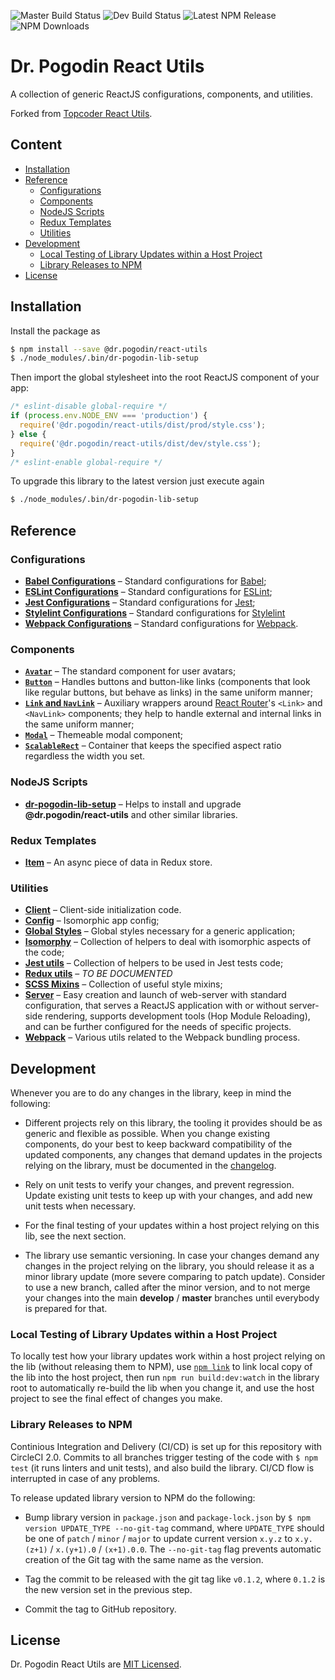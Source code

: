 ![Master Build Status](https://img.shields.io/circleci/project/github/birdofpreyru/react-utils/master.svg?label=master)
![Dev Build Status](https://img.shields.io/circleci/project/github/birdofpreyru/react-utils/develop.svg?label=develop)
![Latest NPM Release](https://img.shields.io/npm/v/@dr.pogodin/react-utils.svg)
![NPM Downloads](https://img.shields.io/npm/dm/@dr.pogodin/react-utils.svg)

# Dr. Pogodin React Utils

A collection of generic ReactJS configurations, components, and utilities.

Forked from
[Topcoder React Utils](https://github.com/topcoder-platform/topcoder-react-utils).

## Content
- [Installation](#installation)
- [Reference](#reference)
  - [Configurations](#configurations)
  - [Components](#components)
  - [NodeJS Scripts](#nodejs-scripts)
  - [Redux Templates](#redux-templates)
  - [Utilities](#utilities)
- [Development](#development)
  - [Local Testing of Library Updates within a Host Project](#local-testing-of-library-updates-within-a-host-project)
  - [Library Releases to NPM](#library-releases-to-npm)
- [License](#license)

## Installation
Install the package as
```bash
$ npm install --save @dr.pogodin/react-utils
$ ./node_modules/.bin/dr-pogodin-lib-setup
```
Then import the global stylesheet into the root ReactJS component of your app:
```jsx
/* eslint-disable global-require */
if (process.env.NODE_ENV === 'production') {
  require('@dr.pogodin/react-utils/dist/prod/style.css');
} else {
  require('@dr.pogodin/react-utils/dist/dev/style.css');
}
/* eslint-enable global-require */
```

To upgrade this library to the latest version just execute again
```bash
$ ./node_modules/.bin/dr-pogodin-lib-setup
```

## Reference
### Configurations
- [**Babel Configurations**](docs/babel-config.md) &ndash; Standard
  configurations for [Babel](https://babeljs.io/);
- [**ESLint Configurations**](docs/eslint-config.md) &ndash; Standard
  configurations for [ESLint](https://eslint.org/);
- [**Jest Configurations**](docs/jest-config.md) &ndash; Standard configurations
  for [Jest](https://facebook.github.io/jest/);
- [**Stylelint Configurations**](docs/stylelint-config.md) &ndash; Standard
  configurations for [Stylelint](https://stylelint.io)
- [**Webpack Configurations**](docs/webpack-config.md) &ndash; Standard
  configurations for [Webpack](https://webpack.js.org/).

### Components
- [**`Avatar`**](docs/avatar.md) &ndash; The standard component for user avatars;
- [**`Button`**](docs/button.md) &ndash; Handles buttons and button-like links
  (components that look like regular buttons, but behave as links) in the same
  uniform manner;
- [**`Link` and `NavLink`**](docs/link-and-navlink.md) &ndash; Auxiliary wrappers
  around [React Router](https://github.com/ReactTraining/react-router)'s `<Link>`
  and `<NavLink>` components; they help to handle external and internal links in
  the same uniform manner;
- [**`Modal`**](docs/modal.md) &ndash; Themeable modal component;
- [**`ScalableRect`**](docs/scalable-rect.md) &ndash; Container that keeps
  the specified aspect ratio regardless the width you set.

### NodeJS Scripts
- [**dr-pogodin-lib-setup**](docs/dr-pogodin-lib-setup-script.md) &ndash; Helps to
  install and upgrade **@dr.pogodin/react-utils** and other similar libraries.

### Redux Templates
- [**Item**](docs/redux-item.md) &ndash; An async piece of data in Redux store.

### Utilities
- [**Client**](docs/client.md) &ndash; Client-side initialization code.
- [**Config**](docs/config.md) &ndash; Isomorphic app config;
- [**Global Styles**](docs/global-styles.md) &ndash; Global styles necessary for
  a generic application;
- [**Isomorphy**](docs/isomorphy-utils.md) &ndash; Collection of helpers to deal
  with isomorphic aspects of the code;
- [**Jest utils**](docs/jest-utils.md) &ndash; Collection of helpers to be used
  in Jest tests code;
- [**Redux utils**](docs/redux-utils.md) &ndash; *TO BE DOCUMENTED*
- [**SCSS Mixins**](docs/scss-mixins.md) &ndash; Collection of useful style
  mixins;
- [**Server**](docs/server.md) &ndash; Easy creation and launch of web-server
  with standard configuration, that serves a ReactJS application with or without
  server-side rendering, supports development tools (Hop Module Reloading), and
  can be further configured for the needs of specific projects.
- [**Webpack**](docs/webpack-utils.md) &ndash; Various utils related to the
  Webpack bundling process.

## Development

Whenever you are to do any changes in the library, keep in mind the following:

- Different projects rely on this library, the tooling it provides should be as
  generic and flexible as possible. When you change existing components, do your
  best to keep backward compatibility of the updated components, any changes
  that demand updates in the projects relying on the library, must be
  documented in the [changelog](CHANGELOG.md).

- Rely on unit tests to verify your changes, and prevent regression. Update
  existing unit tests to keep up with your changes, and add new unit tests
  when necessary.

- For the final testing of your updates within a host project relying on this
  lib, see the next section.

- The library use semantic versioning. In case your changes demand any changes
  in the project relying on the library, you should release it as a minor
  library update (more severe comparing to patch update). Consider to use
  a new branch, called after the minor version, and to not merge your changes
  into the main **develop** / **master** branches until everybody is prepared
  for that.

### Local Testing of Library Updates within a Host Project

To locally test how your library updates work within a host project relying on
the lib (without releasing them to NPM), use
[`npm link`](https://docs.npmjs.com/cli/link.html) to link local copy of the lib
into the host project, then run `npm run build:dev:watch` in the library root to
automatically re-build the lib when you change it, and use the host project to
see the final effect of changes you make.

### Library Releases to NPM

Continious Integration and Delivery (CI/CD) is set up for this repository with
CircleCI 2.0. Commits to all branches trigger testing of the code with
`$ npm test` (it runs linters and unit tests), and also build the library.
CI/CD flow is interrupted in case of any problems.

To release updated library version to NPM do the following:

- Bump library version in `package.json` and `package-lock.json` by
  `$ npm version UPDATE_TYPE --no-git-tag` command, where `UPDATE_TYPE` should
  be one of `patch` / `minor` / `major` to update current version `x.y.z`
  to `x.y.(z+1)` / `x.(y+1).0` / `(x+1).0.0`. The `--no-git-tag` flag prevents
  automatic creation of the Git tag with the same name as the version.

- Tag the commit to be released with the git tag like `v0.1.2`, where `0.1.2` is
  the new version set in the previous step.

- Commit the tag to GitHub repository.

## License
Dr. Pogodin React Utils are [MIT Licensed](LICENSE.md).
